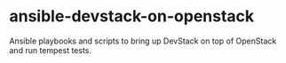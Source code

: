 ansible-devstack-on-openstack
=============================

Ansible playbooks and scripts to bring up DevStack on top of OpenStack and run tempest tests.
